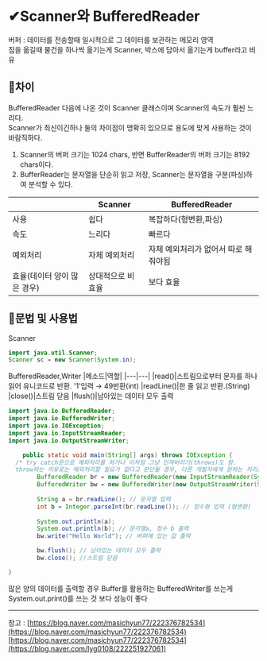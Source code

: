 # ✔Scanner와 BufferedReader

버퍼 : 데이터를 전송할때 일시적으로 그 데이터를 보관하는 메모리 영역<br>
짐을 옮길때 물건을 하나씩 옮기는게 Scanner, 박스에 담아서 옮기는게 buffer라고 비유

📌차이
---
BufferedReader 다음에 나온 것이 Scanner 클래스이며 Scanner의 속도가 훨씬 느리다.<br>
Scanner가 최신이긴하나 둘의 차이점이 명확히 있으므로 용도에 맞게 사용하는 것이 바람직하다.

1. Scanner의 버퍼 크기는 1024 chars, 반면 BufferReader의 버퍼 크기는 8192 chars이다.
2. BufferReader는 문자열을 단순히 읽고 저장, Scanner는 문자열을 구분(파싱)하여 분석할 수 있다.

||Scanner|BufferedReader|
|---|---|---|
|사용|쉽다|복잡하다(형변환,파싱)|
|속도|느리다|빠르다|
|예외처리|자체 예외처리|자체 예외처리가 없어서 따로 해줘야됨|
|효율(데이터 양이 많은 경우)|상대적으로 비효율|보다 효율|

📌문법 및 사용법
---
Scanner
```java
import java.util.Scanner;
Scanner sc = new Scanner(System.in);
```

BufferedReader,Writer
|메소드|역할|
|---|---|
|read()|스트림으로부터 문자를 하나 읽어 유니코드로 반환. '1'입력 → 49반환(int)
|readLine()|한 줄 읽고 반환.(String)
|close()|스트림 닫음
|flush()|남아있는 데이터 모두 출력

```java
import java.io.BufferedReader;
import java.io.BufferedWriter;
import java.io.IOException;
import java.io.InputStreamReader;
import java.io.OutputStreamWriter;

	public static void main(String[] args) throws IOException {
  /* try catch문으로 예외처리를 하거나 이처럼 그냥 던져버리기(throws)도 함.
  throw하는 이유로는 예외처리할 필요가 없다고 판단될 경우, 다른 개발자에게 원하는 처리를 하도록 기회를 줄 경우 등이 있다 */
		BufferedReader br = new BufferedReader(new InputStreamReader(System.in));
		BufferedWriter bw = new BufferedWriter(new OutputStreamWriter(System.out)); // 선언
    
		String a = br.readLine(); // 문자열 입력
		int b = Integer.parseInt(br.readLine()); // 정수형 입력 (형변환)
    
		System.out.println(a);
		System.out.println(b); // 문자열a, 정수 b 출력
		bw.write("Hello World"); // 버퍼에 있는 값 출력

		bw.flush(); // 남아있는 데이터 모두 출력
		bw.close(); //스트림 닫음

}

```

많은 양의 데이터를 출력할 경우 Buffer를 활용하는 BufferedWriter를 쓰는게 System.out.print()를 쓰는 것 보다 성능이 좋다

***

참고 : [https://blog.naver.com/masichyun77/222376782534](https://blog.naver.com/masichyun77/222376782534)
[https://blog.naver.com/masichyun77/222376782534](https://blog.naver.com/lyg0108/222251927061)
